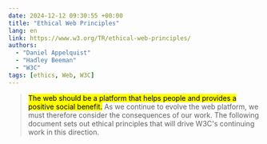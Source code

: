 ```yaml
---
date: 2024-12-12 09:30:55 +00:00
title: "Ethical Web Principles"
lang: en
link: https://www.w3.org/TR/ethical-web-principles/
authors:
  - "Daniel Appelquist"
  - "Hadley Beeman"
  - "W3C"
tags: [ethics, Web, W3C]
---
```


> <mark>The web should be a platform that helps people and provides a positive social benefit.</mark> As we continue to evolve the web platform, we must therefore consider the consequences of our work. The following document sets out ethical principles that will drive W3C's continuing work in this direction.
